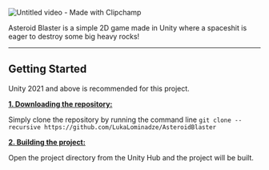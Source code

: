 ![Untitled video - Made with Clipchamp](https://github.com/LukaLominadze/AsteroidBlaster/assets/142942110/fc7d3964-750e-46d9-8550-910248e087dc)

Asteroid Blaster is a simple 2D game made in Unity where a spaceshit is eager to destroy some big heavy rocks!
***

## Getting Started
Unity 2021 and above is recommended for this project.

<ins>**1. Downloading the repository:**</ins>

Simply clone the repository by running the command line ```git clone --recursive https://github.com/LukaLominadze/AsteroidBlaster```

<ins>**2. Building the project:**</ins>

Open the project directory from the Unity Hub and the project will be built.
